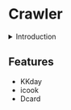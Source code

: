 # Crawler 

<details>
  <summary> Introduction </summary>
  
   - ### Crawler
   
   - Language
      - Python
   
</details>

## Features
- KKday 
- icook
- Dcard
